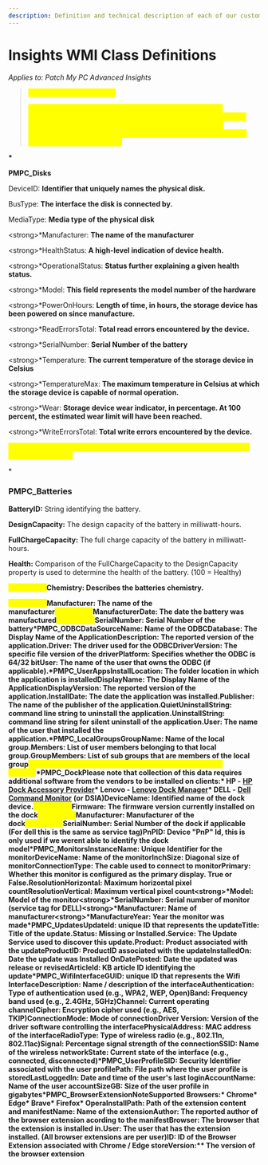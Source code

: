 ```yaml
---
description: Definition and technical description of each of our custom WMI Classes
---
```


# Insights WMI Class Definitions

_Applies to: Patch My PC Advanced Insights_

> <mark style="color:yellow;">**Properties marked with \\**</mark><mark style="color:yellow;">\*</mark>
>
> <mark style="color:yellow;">These properties can vary by hardware manufacturer. Data generation methods may differ between manufacturers and not all manufacturers may be supported. Users should consult the manufacturer's documentation for accurate interpretation of these properties where applicable.</mark>

**\***

**PMPC\_Disks**

DeviceID: **Identifier that uniquely names the physical disk.**

BusType: **The interface the disk is connected by.**

MediaType: **Media type of the physical disk**

\<strong>\*Manufacturer: **The name of the manufacturer**

\<strong>\*HealthStatus: **A high-level indication of device health.**

\<strong>\*OperationalStatus: **Status further explaining a given health status.**

\<strong>\*Model: **This field represents the model number of the hardware**

\<strong>\*PowerOnHours: **Length of time, in hours, the storage device has been powered on since manufacture.**

\<strong>\*ReadErrorsTotal: **Total read errors encountered by the device.**

\<strong>\*SerialNumber: **Serial Number of the battery**

\<strong>\*Temperature: **The current temperature of the storage device in Celsius**

\<strong>\*TemperatureMax: **The maximum temperature in Celsius at which the storage device is capable of normal operation.**

\<strong>\*Wear: **Storage device wear indicator, in percentage. At 100 percent, the estimated wear limit will have been reached.**

\<strong>\*WriteErrorsTotal: **Total write errors encountered by the device.**

<mark style="color:yellow;">**These properties are collected via SMART. Not all devices may support SMART monitoring**</mark>

\*

### PMPC\_Batteries

**BatteryID:** String identifying the battery.

**DesignCapacity:** The design capacity of the battery in milliwatt-hours.

**FullChargeCapacity:** The full charge capacity of the battery in milliwatt-hours.

**Health:** Comparison of the FullChargeCapacity to the DesignCapacity property is used to determine the health of the battery. (100 = Healthy)

<mark style="color:yellow;">**\</strong>\***</mark>**Chemistry: Describes the batteries chemistry.**

<mark style="color:yellow;">**\</strong>\***</mark>**Manufacturer: The name of the manufacturer**<mark style="color:yellow;">**\</strong>\***</mark>**ManufacturerDate: The date the battery was manufactured**<mark style="color:yellow;">**\</strong>\***</mark>**SerialNumber: Serial Number of the battery\*PMPC\_ODBCDataSourceName: Name of the ODBCDatabase: The Display Name of the ApplicationDescription: The reported version of the application.Driver: The driver used for the ODBCDriverVersion: The specific file version of the driverPlatform: Specifies whether the ODBC is 64/32 bitUser: The name of the user that owns the ODBC (if applicable).\*PMPC\_UserAppsInstallLocation: The folder location in which the application is installedDisplayName: The Display Name of the ApplicationDisplayVersion: The reported version of the application.InstallDate: The date the application was installed.Publisher: The name of the publisher of the application.QuietUninstallString: command line string to uninstall the application.UninstallString: command line string for silent uninstall of the application.User: The name of the user that installed the application.\*PMPC\_LocalGroupsGroupName: Name of the local group.Members: List of user members belonging to that local group.GroupMembers: List of sub groups that are members of the local group**<mark style="color:yellow;">**If a member cannot be identified the SID will be displayed instead.**</mark>**\*PMPC\_DockPlease note that collection of this data requires additional software from the vendors to be installed on clients:\* HP -** [**HP Dock Accessory Provider**](https://www.hp.com/us-en/solutions/client-management-solutions/download.html)**\* Lenovo -** [**Lenovo Dock Manager**](https://pcsupport.lenovo.com/us/el/solutions/ht037099)**\* DELL -** [**Dell Command Monitor**](https://www.dell.com/support/kbdoc/en-us/000177080/dell-command-monitor) **(or DSIA)DeviceName: Identified name of the dock device.**<mark style="color:yellow;">**\</strong>\***</mark>**Firmware: The firmware version currently installed on the dock**<mark style="color:yellow;">**\</strong>\***</mark>**Manufacturer: Manufacturer of the dock**<mark style="color:yellow;">**\</strong>\***</mark>**SerialNumber: Serial Number of the dock if applicable (For dell this is the same as service tag)PnPID: Device "PnP" Id, this is only used if we werent able to identify the dock model\*PMPC\_MonitorsInstanceName: Unique Identifier for the monitorDeviceName: Name of the monitorInchSize: Diagonal size of monitorConnectionType: The cable used to connect to monitorPrimary: Whether this monitor is configured as the primary display. True or False.ResolutionHorizontal: Maximum horizontal pixel countResolutionVertical: Maximum vertical pixel count\<strong>\*Model: Model of the monitor\<strong>\*SerialNumber: Serial number of monitor (service tag for DELL)\<strong>\*Manufacturer: Name of manufacturer\<strong>\*ManufactureYear: Year the monitor was made\*PMPC\_UpdatesUpdateId: unique ID that represents the updateTitle: Title of the update.Status: Missing or Installed.Service: The Update Service used to discover this update.Product: Product associated with the updateProductID: ProductID associated with the updateInstalledOn: Date the update was Installed OnDatePosted: Date the updated was release or revisedArticleId: KB article ID identifying the update\*PMPC\_WifiInterfaceGUID: unique ID that represents the Wifi InterfaceDescription: Name / description of the interfaceAuthentication: Type of authentication used (e.g., WPA2, WEP, Open)Band: Frequency band used (e.g., 2.4GHz, 5GHz)Channel: Current operating channelCipher: Encryption cipher used (e.g., AES, TKIP)ConnectionMode: Mode of connectionDriver Version: Version of the driver software controlling the interfacePhysicalAddress: MAC address of the interfaceRadioType: Type of wireless radio (e.g., 802.11n, 802.11ac)Signal: Percentage signal strength of the connectionSSID: Name of the wireless networkState: Current state of the interface (e.g., connected, disconnected)\*PMPC\_UserProfileSID: Security Identifier associated with the user profilePath: File path where the user profile is storedLastLoggedIn: Date and time of the user's last loginAccountName: Name of the user accountSizeGB: Size of the user profile in gigabytes\*PMPC\_BrowserExtensionNoteSupported Browsers:\* Chrome\* Edge\* Brave\* Firefox\* OperaInstallPath: Path of the extension content and manifestName: Name of the extensionAuthor: The reported author of the browser extension acording to the manifestBrowser: The browser that the extension is installed in.User: The user that has the extension installed. (All browser extensions are per user)ID: ID of the Browser Extension associated with Chrome / Edge storeVersion:\*\* The version of the browser extension**